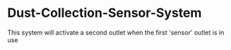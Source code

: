 # Dust-Collection-Sensor-System
This system will activate a second outlet when the first 'sensor' outlet is in use
